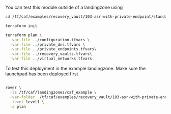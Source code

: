 You can test this module outside of a landingzone using

```bash
cd /tf/caf/examples/recovery_vault/103-asr-with-private-endpoint/standalone

terraform init

terraform plan \
  -var-file ../configuration.tfvars \
  -var-file ../private_dns.tfvars \
  -var-file ../private_endpoints.tfvars\
  -var-file ../recovery_vaults.tfvars\
  -var-file ../virtual_networks.tfvars

```

To test this deployment in the example landingzone. Make sure the launchpad has been deployed first

```bash

rover \
  -lz /tf/caf/landingzones/caf_example \
  -var-folder  /tf/caf/examples/recovery_vault/103-asr-with-private-endpoint/ \
  -level level1 \
  -a plan

```